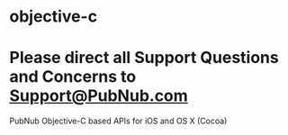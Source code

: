objective-c
===========

# Please direct all Support Questions and Concerns to Support@PubNub.com

PubNub Objective-C based APIs for iOS and OS X (Cocoa)
